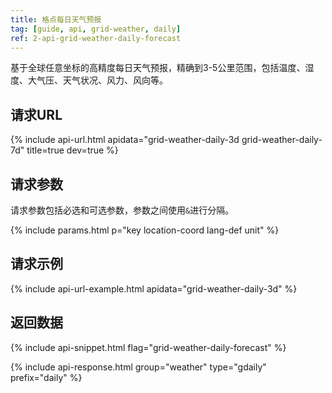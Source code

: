 ```yaml
---
title: 格点每日天气预报
tag: [guide, api, grid-weather, daily]
ref: 2-api-grid-weather-daily-forecast
---
```


基于全球任意坐标的高精度每日天气预报，精确到3-5公里范围，包括温度、湿度、大气压、天气状况、风力、风向等。

## 请求URL

{% include api-url.html apidata="grid-weather-daily-3d grid-weather-daily-7d" title=true dev=true %}

## 请求参数

请求参数包括必选和可选参数，参数之间使用`&`进行分隔。

{% include params.html p="key location-coord lang-def unit" %}

## 请求示例

{% include api-url-example.html apidata="grid-weather-daily-3d" %}

## 返回数据

{% include api-snippet.html flag="grid-weather-daily-forecast" %}

{% include api-response.html group="weather" type="gdaily" prefix="daily"  %}
